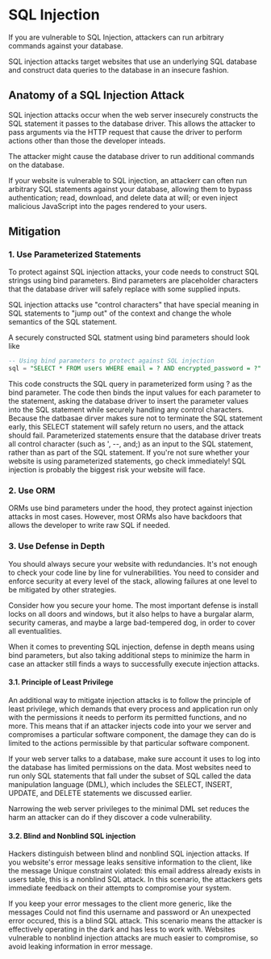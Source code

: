 # SQL Injection

If you are vulnerable to SQL Injection, attackers can run arbitrary commands against your database.

SQL injection attacks target websites that use an underlying SQL database and construct data queries to the database in an insecure fashion.

## Anatomy of a SQL Injection Attack

SQL injection attacks occur when the web server insecurely constructs the SQL statement it passes to the database driver. This allows the attacker to pass arguments via the HTTP request that cause the driver to perform actions other than those the developer inteads.

The attacker might cause the database driver to run additional commands on the database.

If your website is vulnerable to SQL injection, an attackerr can often run arbitrary SQL statements against your database, allowing them to bypass authentication; read, download, and delete data at will; or even inject malicious JavaScript into the pages rendered to your users.

## Mitigation

### 1. Use Parameterized Statements

To protect against SQL injection attacks, your code needs to construct SQL strings using bind parameters. Bind parameters are placeholder characters that the database driver will safely replace with some supplied inputs.

SQL injection attacks use "control characters" that have special meaning in SQL statements to "jump out" of the context and change the whole semantics of the SQL statement.

A securely constructed SQL statment using bind parameters should look like 

```sql
-- Using bind parameters to protect against SQL injection 
sql = "SELECT * FROM users WHERE email = ? AND encrypted_password = ?"
```

This code constructs the SQL query in parameterized form using ? as the bind parameter. The code then binds the input values for each parameter to the statement, asking the database driver to insert the parameter values into the SQL statement while securely handling any control characters. Because the datbasae dirver makes sure not to terminate the SQL statement early, this SELECT statement will safely return no users, and the attack should fail. Parameterized statements ensure that the database driver treats all control character (such as ', --, and;) as an input to the SQL statement, rather than as part of the SQL statement. If you're not sure whether your website is using parameterized statements, go check immediately! SQL injection is probably the biggest risk your website will face.

### 2. Use ORM

ORMs use bind parameters under the hood, they protect against injection attacks in most cases. However, most ORMs also have backdoors that allows the developer to write raw SQL if needed.

### 3. Use Defense in Depth

You should always secure your website with redundancies. It's not enough to check your code line by line for vulnerabilities. You need to consider and enforce security at every level of the stack, allowing failures at one level to be mitigated by other strategies.

Consider how you secure your home. The most important defense is install locks on all doors and windows, but it also helps to have a burgalar alarm, security cameras, and maybe a large bad-tempered dog, in order to cover all eventualities.

When it comes to preventing SQL injection, defense in depth means using bind parameters, but also taking additional steps to minimize the harm in case an attacker still finds a ways to successfully execute injection attacks.

#### 3.1. Principle of Least Privilege

An additional way to mitigate injection attacks is to follow the principle of least privilege, which demands that every process and application run only with the permissions it needs to perform its permitted functions, and no more. This means that if an attacker injects code into your we server and compromises a particular software component, the damage they can do is limited to the actions permissible by that particular software component.

If your web server talks to a database, make sure account it uses to log into the database has limited permissions on the data. Most websites need to run only SQL statements that fall under the subset of SQL called the data manipulation language (DML), which includes the SELECT, INSERT, UPDATE, and DELETE statements we discussed earlier.

Narrowing the web server privileges to the minimal DML set reduces the harm an attacker can do if they discover a code vulnerability.

#### 3.2. Blind and Nonblind SQL injection

Hackers distinguish between blind and nonblind SQL injection attacks. If you website's error message leaks sensitive information to the client, like the message Unique constraint violated: this email address already exists in users table, this is a nonblind SQL attack. In this scenario, the attackers gets immediate feedback on their attempts to compromise your system.

If you keep your error messages to the client more generic, like the messages Could not find this username and password or An unexpected error occured, this is a blind SQL attack. This scenario means the attacker is effectively operating in the dark and has less to work with. Websites vulnerable to nonblind injection attacks are much easier to compromise, so avoid leaking information in error message.

